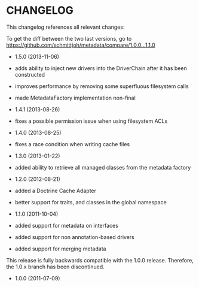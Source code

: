 CHANGELOG
=========

This changelog references all relevant changes:

To get the diff between the two last versions, go to 
https://github.com/schmittjoh/metadata/compare/1.0.0...1.1.0

* 1.5.0 (2013-11-06)
 * adds ability to inject new drivers into the DriverChain after it has been constructed
 * improves performance by removing some superfluous filesystem calls
 * made MetadataFactory implementation non-final

* 1.4.1 (2013-08-26)
 * fixes a possible permission issue when using filesystem ACLs

* 1.4.0 (2013-08-25)
 * fixes a race condition when writing cache files

* 1.3.0 (2013-01-22)
 * added ability to retrieve all managed classes from the metadata factory 

* 1.2.0 (2012-08-21)
 * added a Doctrine Cache Adapter
 * better support for traits, and classes in the global namespace

* 1.1.0 (2011-10-04)

 * added support for metadata on interfaces
 * added support for non annotation-based drivers
 * added support for merging metadata

This release is fully backwards compatible with the 1.0.0 release. Therefore,
the 1.0.x branch has been discontinued.

* 1.0.0 (2011-07-09)
